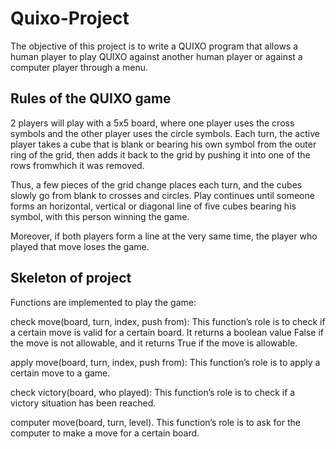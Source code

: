 # Quixo-Project

The objective of this project is to write a QUIXO program that allows a human player to play QUIXO against another human player or against a computer player through a menu.

## Rules of the QUIXO game 
2 players will play with a 5x5 board, where one player uses the cross symbols and the other player uses the circle symbols. Each turn, the active player takes a cube that is
blank or bearing his own symbol from the outer ring of the grid, then adds it back to the grid by pushing it into one of the rows fromwhich it was removed. 

Thus, a few pieces of the grid change places each turn, and the cubes slowly go from blank to crosses and circles. Play continues until someone forms an horizontal, vertical or
diagonal line of five cubes bearing his symbol, with this person winning the game.

Moreover, if both players form a line at the very same time, the player who played that move loses the game.

## Skeleton of project 
Functions are implemented to play the game: 

check move(board, turn, index, push from): This function’s role is to check if a certain move is valid for a certain board. It returns a boolean value False if the move is not allowable,
and it returns True if the move is allowable. 

apply move(board, turn, index, push from): This function’s role is to apply a certain move to a game. 

check victory(board, who played): This function’s role is to check if a victory situation has been reached.

computer move(board, turn, level). This function’s role is to ask for the computer to make a move for a certain board.
